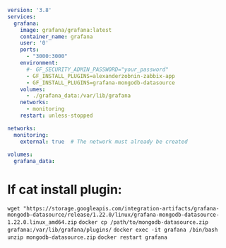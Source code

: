 ```yml
version: '3.8'
services:
  grafana:
    image: grafana/grafana:latest
    container_name: grafana
    user: '0'
    ports:
      - "3000:3000"
    environment:
      #- GF_SECURITY_ADMIN_PASSWORD="your_password"
      - GF_INSTALL_PLUGINS=alexanderzobnin-zabbix-app
      - GF_INSTALL_PLUGINS=grafana-mongodb-datasource
    volumes:
      - ./grafana_data:/var/lib/grafana
    networks:
      - monitoring
    restart: unless-stopped

networks:
  monitoring:
    external: true  # The network must already be created
    
volumes:
  grafana_data:
```
# If cat install plugin:
`wget "https://storage.googleapis.com/integration-artifacts/grafana-mongodb-datasource/release/1.22.0/linux/grafana-mongodb-datasource-1.22.0.linux_amd64.zip`
`docker cp /path/to/mongodb-datasource.zip grafana:/var/lib/grafana/plugins/`
`docker exec -it grafana /bin/bash`
`unzip mongodb-datasource.zip`
`docker restart grafana`
